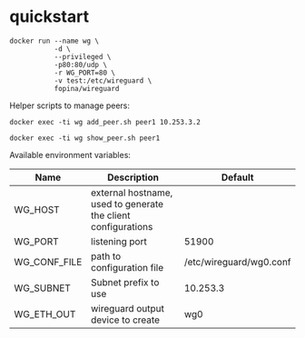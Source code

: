 # quickstart

```
docker run --name wg \
           -d \
           --privileged \
           -p80:80/udp \
           -r WG_PORT=80 \
           -v test:/etc/wireguard \
           fopina/wireguard
```

Helper scripts to manage peers:

```
docker exec -ti wg add_peer.sh peer1 10.253.3.2
```

```
docker exec -ti wg show_peer.sh peer1
```

Available environment variables:

| Name | Description | Default |
| ---- | ----------- | ------- |
| WG_HOST | external hostname, used to generate the client configurations | |
| WG_PORT | listening port | 51900 |
| WG_CONF_FILE | path to configuration file | /etc/wireguard/wg0.conf |
| WG_SUBNET | Subnet prefix to use | 10.253.3 |
| WG_ETH_OUT | wireguard output device to create | wg0 |
